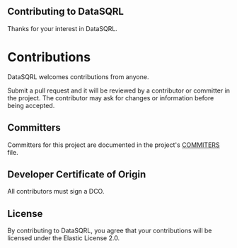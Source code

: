## Contributing to DataSQRL
Thanks for your interest in DataSQRL. 

# Contributions

DataSQRL welcomes contributions from anyone.

Submit a pull request and it will be reviewed by a contributor or committer in the project. The 
contributor may ask for changes or information before being accepted.

## Committers

Committers for this project are documented in the project's [COMMITERS](COMMITTERS.md) file.

## Developer Certificate of Origin 
All contributors must sign a DCO.

## License
By contributing to DataSQRL, you agree that your contributions will be licensed under the Elastic License 2.0.